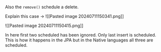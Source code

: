 Also the `remove()` schedule a delete.

Explain this case ->
![[Pasted image 20240711150341.png]]

![[Pasted image 20240711150415.png]]


In here first two scheduled has been ignored. Only last insert is scheduled. This is how it happens in the JPA but in the Native languages all three are scheduled.  